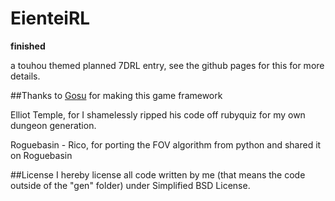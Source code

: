 EienteiRL
=================
__finished__

a touhou themed planned 7DRL entry, see the github pages for this for more details.

##Thanks to
[Gosu](http://www.libgosu.org) for making this game framework

Elliot Temple, for I shamelessly ripped his code off rubyquiz for my own dungeon generation.

Roguebasin - Rico, for porting the FOV algorithm from python and shared it on Roguebasin

##License
I hereby license all code written by me (that means the code outside of the "gen" folder) under Simplified BSD
License.
